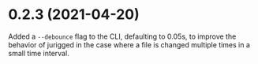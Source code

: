 
# 0.2.3 (2021-04-20)

Added a `--debounce` flag to the CLI, defaulting to 0.05s, to improve the behavior of jurigged in the case where a file is changed multiple times in a small time interval.
